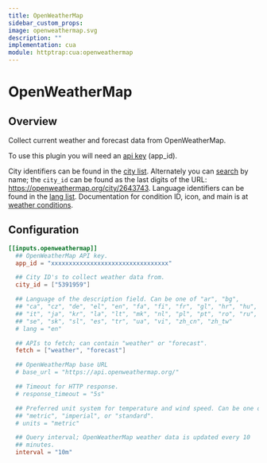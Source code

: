 ```yaml
---
title: OpenWeatherMap
sidebar_custom_props:
image: openweathermap.svg
description: ""
implementation: cua
module: httptrap:cua:openweathermap
---
```


# OpenWeatherMap

## Overview

Collect current weather and forecast data from OpenWeatherMap.

To use this plugin you will need an [api key](https://openweathermap.org/appid) (app_id).

City identifiers can be found in the [city list](http://bulk.openweathermap.org/sample/city.list.json.gz). Alternately you can [search](https://openweathermap.org/find) by name; the `city_id` can be found as the last digits of the URL: https://openweathermap.org/city/2643743. Language identifiers can be found in the [lang list](https://openweathermap.org/current#multi). Documentation for condition ID, icon, and main is at [weather conditions](https://openweathermap.org/weather-conditions).

## Configuration

```toml
[[inputs.openweathermap]]
  ## OpenWeatherMap API key.
  app_id = "xxxxxxxxxxxxxxxxxxxxxxxxxxxxxxxxx"

  ## City ID's to collect weather data from.
  city_id = ["5391959"]

  ## Language of the description field. Can be one of "ar", "bg",
  ## "ca", "cz", "de", "el", "en", "fa", "fi", "fr", "gl", "hr", "hu",
  ## "it", "ja", "kr", "la", "lt", "mk", "nl", "pl", "pt", "ro", "ru",
  ## "se", "sk", "sl", "es", "tr", "ua", "vi", "zh_cn", "zh_tw"
  # lang = "en"

  ## APIs to fetch; can contain "weather" or "forecast".
  fetch = ["weather", "forecast"]

  ## OpenWeatherMap base URL
  # base_url = "https://api.openweathermap.org/"

  ## Timeout for HTTP response.
  # response_timeout = "5s"

  ## Preferred unit system for temperature and wind speed. Can be one of
  ## "metric", "imperial", or "standard".
  # units = "metric"

  ## Query interval; OpenWeatherMap weather data is updated every 10
  ## minutes.
  interval = "10m"
```
